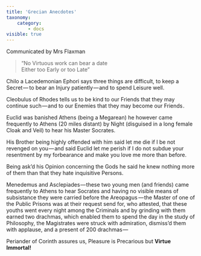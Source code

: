 ```yaml
---
title: 'Grecian Anecdotes'
taxonomy:
    category:
        - docs
visible: true
---
```


<div class="author">Communicated by Mrs Flaxman</div>

> “No Virtuous work can bear a date  
> Either too Early or too Late”

Chilo a Lacedemonian Ephori says three things are difficult, to keep a Secret —  to bear an Injury patiently — and to spend Leisure well.

Cleobulus of Rhodes tells us to be kind to our Friends that they may continue such — and to our Enemies that they may become our Friends .

Euclid was banished Athens (being a Megarean) he however came frequently to Athens (20 miles distant) by Night (disguised in a long female Cloak and Veil) to hear his Master Socrates.

His Brother being highly offended with him said let me die if I be not revenged on you — and said Euclid let me perish if I do not subdue your resentment by my forbearance and make you love me more than before.

Being ask’d his Opinion concerning the Gods he said he knew nothing more of them than that they hate inquisitive Persons.

Menedemus and Asclepiades — these two young men (and friends) came frequently to Athens to hear Socrates and having no visible means of subsistance they were carried before the Areopagus  — the Master of one of the Public Prisons was at their request send for, who attested, that these youths went every night among the Criminals and by grinding with them earned two drachmas, which enabled them to spend the day in the study of Philosophy, the Magistrates were struck with admiration, dismiss’d them with applause, and a present of 200 drachmas —

Periander of Corinth assures us, Pleasure is Precarious but **Virtue Immortal!**
